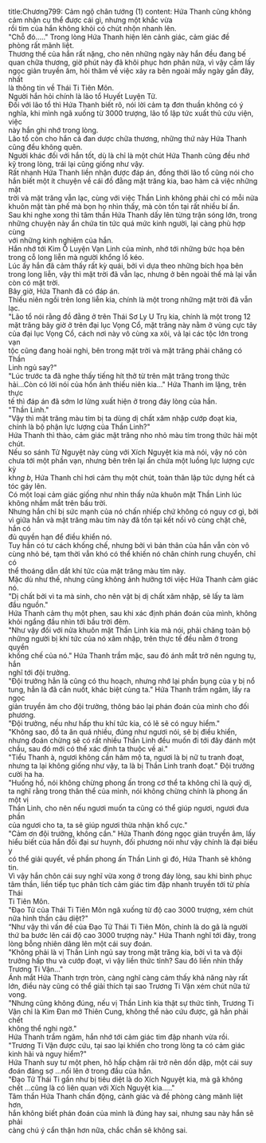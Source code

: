 title:Chương799: Cảm ngộ chân tướng (1)
content:
Hứa Thanh cũng không cảm nhận cụ thể được cái gì, nhưng một khắc vừa<br>rồi tim của hắn không khỏi có chút nhộn nhanh lên.<br>"Chỗ đó....." Trong lòng Hứa Thanh hiện lên cảnh giác, cảm giác đề<br>phòng rất mãnh liệt.<br>Thương thế của hắn rất nặng, cho nên những ngày này hắn đều đang bế<br>quan chữa thương, giờ phút này đã khôi phục hơn phân nửa, vì vậy cầm lấy<br>ngọc giản truyền âm, hỏi thăm về việc xảy ra bên ngoài mấy ngày gần đây, nhất<br>là thông tin về Thái Ti Tiên Môn.<br>Người hắn hỏi chính là lão tổ Huyết Luyện Tử.<br>Đối với lão tổ thì Hứa Thanh biết rõ, nói lời cảm tạ đơn thuần không có ý<br>nghĩa, khi mình ngã xuống từ 3000 trượng, lão tổ lập tức xuất thủ cứu viện, việc<br>này hắn ghi nhớ trong lòng.<br>Lão tổ còn cho hắn cả đan dược chữa thương, những thứ này Hứa Thanh<br>cũng đều không quên.<br>Người khác đối với hắn tốt, dù là chỉ là một chút Hứa Thanh cũng đều nhớ<br>kỹ trong lòng, trái lại cũng giống như vậy.<br>Rất nhanh Hứa Thanh liền nhận được đáp án, đồng thời lão tổ cũng nói cho<br>hắn biết một ít chuyện về cái đồ đằng mặt trăng kia, bao hàm cả việc những mặt<br>trời và mặt trăng vẫn lạc, cùng với việc Thần Linh không phải chỉ có mỗi nửa<br>khuôn mặt tàn phế mà bọn họ nhìn thấy, mà còn tồn tại rất nhiều bí ẩn.<br>Sau khi nghe xong thì tâm thần Hứa Thanh dấy lên từng trận sóng lớn, trong<br>những chuyện này ẩn chứa tin tức quá mức kinh người, lại càng phù hợp cùng<br>với những kinh nghiệm của hắn.<br>Hắn nhớ tới Kim Ô Luyện Vạn Linh của mình, nhớ tới những bức họa bên<br>trong cỗ long liễn mà người khổng lồ kéo.<br>Lúc ấy hắn đã cảm thấy rất kỳ quái, bởi vì dựa theo những bích họa bên<br>trong long liễn, vậy thì mặt trời đã vẫn lạc, nhưng ở bên ngoài thế mà lại vẫn<br>còn có mặt trời.<br>Bây giờ, Hứa Thanh đã có đáp án.<br>Thiếu niên ngồi trên long liễn kia, chính là một trong những mặt trời đã vẫn<br>lạc.<br>"Lão tổ nói rằng đồ đằng ở trên Thái Sơ Ly U Trụ kia, chính là một trong 12<br>mặt trăng bây giờ ở trên đại lục Vọng Cổ, mặt trăng này nằm ở vùng cực tây<br>của đại lục Vọng Cổ, cách nơi này vô cùng xa xôi, vả lại các tộc lớn trong vạn<br>tộc cũng đang hoài nghi, bên trong mặt trời và mặt trăng phải chăng có Thần<br>Linh ngủ say?"<br>"Lúc trước ta đã nghe thấy tiếng hít thở từ trên mặt trăng trong thức<br>hải...Còn có lời nói của hồn ảnh thiếu niên kia..." Hứa Thanh im lặng, trên thực<br>tế thì đáp án đã sớm lơ lửng xuất hiện ở trong đáy lòng của hắn.<br>"Thần Linh."<br>"Vậy thì mặt trăng màu tím bị ta dùng dị chất xâm nhập cướp đoạt kia,<br>chính là bộ phận lực lượng của Thần Linh?"<br>Hứa Thanh thì thào, cảm giác mặt trăng nho nhỏ màu tím trong thức hải một<br>chút.<br>Nếu so sánh Tử Nguyệt này cùng với Xích Nguyệt kia mà nói, vậy nó còn<br>chưa tới một phần vạn, nhưng bên trên lại ẩn chứa một luồng lực lượng cực kỳ<br>kh*ng b*, Hứa Thanh chỉ hơi cảm thụ một chút, toàn thân lập tức dựng hết cả<br>tóc gáy lên.<br>Có một loại cảm giác giống như nhìn thấy nửa khuôn mặt Thần Linh lúc<br>không nhắm mắt trên bầu trời.<br>Nhưng hắn chỉ bị sức mạnh của nó chấn nhiếp chứ không có nguy cơ gì, bởi<br>vì giữa hắn và mặt trăng màu tím này đã tồn tại kết nối vô cùng chặt chẽ, hắn có<br>đủ quyền hạn để điều khiển nó.<br>Tuy hắn có tư cách khống chế, nhưng bởi vì bản thân của hắn vẫn còn vô<br>cùng nhỏ bé, tạm thời vẫn khó có thể khiến nó chân chính rung chuyển, chỉ có<br>thể thoáng dẫn dắt khí tức của mặt trăng màu tím này.<br>Mặc dù như thế, nhưng cũng không ảnh hưởng tới việc Hứa Thanh cảm giác<br>nó.<br>"Dị chất bởi vì ta mà sinh, cho nên vật bị dị chất xâm nhập, sẽ lấy ta làm<br>đầu nguồn."<br>Hứa Thanh cảm thụ một phen, sau khi xác định phán đoán của mình, không<br>khỏi ngẩng đầu nhìn tới bầu trời đêm.<br>"Như vậy đối với nửa khuôn mặt Thần Linh kia mà nói, phải chăng toàn bộ<br>những người bị khí tức của nó xâm nhập, trên thực tế đều nằm ở trong quyền<br>khống chế của nó." Hứa Thanh trầm mặc, sau đó ánh mắt trở nên ngưng tụ, hắn<br>nghĩ tới đội trưởng.<br>"Đội trưởng hẳn là cũng có thu hoạch, nhưng nhớ lại phần bụng của y bị nổ<br>tung, hẳn là đã cắn nuốt, khác biệt cùng ta." Hứa Thanh trầm ngâm, lấy ra ngọc<br>giản truyền âm cho đội trưởng, thông báo lại phán đoán của mình cho đối<br>phương.<br>"Đội trưởng, nếu như hấp thu khí tức kia, có lẽ sẽ có nguy hiểm."<br>"Không sao, đồ ta ăn quá nhiều, đúng như ngươi nói, sẽ bị điều khiển,<br>nhưng đoán chừng sẽ có rất nhiều Thần Linh đều muốn đi tới đây đánh một<br>chầu, sau đó mới có thể xác định ta thuộc về ai."<br>"Tiểu Thanh à, ngươi không cần hâm mộ ta, ngươi là bị nữ tu tranh đoạt,<br>nhưng ta lại không giống như vậy, ta là bị Thần Linh tranh đoạt." Đội trưởng<br>cười ha ha.<br>"Huống hồ, nói không chừng phong ấn trong cơ thể ta không chỉ là quỷ dị,<br>ta nghĩ rằng trong thân thể của mình, nói không chừng chính là phong ấn một vị<br>Thần Linh, cho nên nếu ngươi muốn ta cũng có thể giúp ngươi, ngươi đưa phần<br>của ngươi cho ta, ta sẽ giúp ngươi thừa nhận khổ cực."<br>"Cảm ơn đội trưởng, không cần." Hứa Thanh đóng ngọc giản truyền âm, lấy<br>hiểu biết của hắn đối đại sư huynh, đối phương nói như vậy chính là đại biểu y<br>có thể giải quyết, về phần phong ấn Thần Linh gì đó, Hứa Thanh sẽ không tin.<br>Vì vậy hắn chôn cái suy nghĩ vừa xong ở trong đáy lòng, sau khi bình phục<br>tâm thần, liền tiếp tục phân tích cảm giác tim đập nhanh truyền tới từ phía Thái<br>Ti Tiên Môn.<br>"Đạo Tử của Thái Ti Tiên Môn ngã xuống từ độ cao 3000 trượng, xém chút<br>nữa hình thần câu diệt?"<br>“Như vậy thì vấn đề của Đạo Tử Thái Ti Tiên Môn, chính là do gã là người<br>thứ ba bước lên cái độ cao 3000 trượng này." Hứa Thanh nghĩ tới đây, trong<br>lòng bỗng nhiên dâng lên một cái suy đoán.<br>"Không phải là vị Thần Linh ngủ say trong mặt trăng kia, bởi vì ta và đội<br>trưởng hấp thu và cướp đoạt, vì vậy liền thức tỉnh? Sau đó liền nhìn thấy<br>Trương Ti Vận..."<br>Ánh mắt Hứa Thanh trợn tròn, càng nghĩ càng cảm thấy khả năng này rất<br>lớn, điều này cũng có thể giải thích tại sao Trương Ti Vận xém chút nữa tử<br>vong.<br>"Nhưng cũng không đúng, nếu vị Thần Linh kia thật sự thức tỉnh, Trương Ti<br>Vận chỉ là Kim Đan mở Thiên Cung, không thể nào cứu được, gã hẳn phải chết<br>không thể nghi ngờ."<br>Hứa Thanh trầm ngâm, hắn nhớ tới cảm giác tim đập nhanh vừa rồi.<br>"Trương Ti Vận được cứu, tại sao lại khiến cho trong lòng ta có cảm giác<br>kinh hãi và nguy hiểm?"<br>Hứa Thanh suy tư một phen, hô hấp chậm rãi trở nên dồn dập, một cái suy<br>đoán đáng sợ …nổi lên ở trong đầu của hắn.<br>"Đạo Tử Thái Ti gần như bị tiêu diệt là do Xích Nguyệt kia, mà gã không<br>chết …cũng là có liên quan với Xích Nguyệt kia....."<br>Tâm thần Hứa Thanh chấn động, cảnh giác và đề phòng càng mãnh liệt hơn,<br>hắn không biết phán đoán của mình là đúng hay sai, nhưng sau này hắn sẽ phải<br>càng chú ý cẩn thận hơn nữa, chắc chắn sẽ không sai.